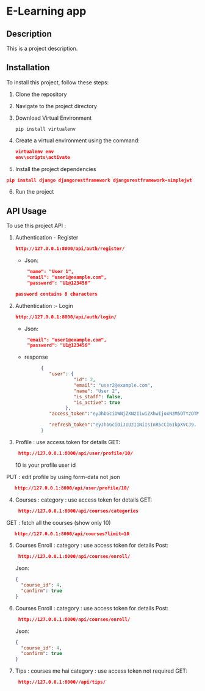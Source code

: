 <!-- create a virtual environment  -->

# E-Learning app

## Description

This is a project description.

## Installation

To install this project, follow these steps:

1. Clone the repository
2. Navigate to the project directory
3. Download Virtual Environment

   ```
   pip install virtualenv
   ```

4. Create a virtual environment using the command:

   ```JSON
   virtualenv env
   env\scripts\activate
   ```

5. Install the project dependencies

```JSON
pip install django djangorestframework djangorestframework-simplejwt
```

6. Run the project

## API Usage

To use this project API :

1. Authentication - Register

   ```JSON
   http://127.0.0.1:8000/api/auth/register/
   ```

   - Json:
     ```JSON
      "name": "User 1",
      "email": "user1@example.com",
      "password": "U1@123456"
     ```

   ```JSON
   password contains 8 characters
   ```

2. Authentication :- Login

   ```JSON
   http://127.0.0.1:8000/api/auth/login/
   ```

   - Json:

     ```JSON
      "email": "user1@example.com",
      "password": "U1@123456"
     ```

   - response

     ```JSON
           {
              "user": {
                       "id": 2,
                       "email": "user2@example.com",
                       "name": "User 2",
                       "is_staff": false,
                       "is_active": true
                    },
              "access_token":"eyJhbGciOWNjZXNzIiwiZXhwIjoxNzM5OTYzOTM3LC",

              "refresh_token":"eyJhbGciOiJIUzI1NiIsInR5cCI6IkpXVCJ9.
           }

     ```

3. Profile : use access token for details
   GET:
   ```JSON
    http://127.0.0.1:8000/api/user/profile/10/
   ```
   10 is your profile user id

PUT : edit profile by using form-data not json

```JSON
   http://127.0.0.1:8000/api/user/profile/10/
```

4. Courses :
   category : use access token for details
   GET:
   ```JSON
    http://127.0.0.1:8000/api/courses/categories
   ```

GET : fetch all the courses (show only 10)

```JSON
   http://127.0.0.1:8000/api/courses?limit=10
```

5. Courses Enroll :
   category : use access token for details
   Post:

   ```JSON
    http://127.0.0.1:8000/api/courses/enroll/
   ```

   Json:

   ```json
   {
     "course_id": 4,
     "confirm": true
   }
   ```

6. Courses Enroll :
   category : use access token for details
   Post:

   ```JSON
    http://127.0.0.1:8000/api/courses/enroll/
   ```

   Json:

   ```json
   {
     "course_id": 4,
     "confirm": true
   }
   ```

7. Tips : courses me hai 
   category : use access token not required
   GET:

   ```JSON
    http://127.0.0.1:8000//api/tips/
   ```

<!-- 8. Help / FAQs :
   category : use access token Not required
   GET:

   ```JSON
    http://127.0.0.1:8000/api/help/FAQ/
   ```

9. Help / ASK Question :
   category : use access token required
   Post:

   ```json
    http://127.0.0.1:8000/api/help/ask/
   ```

   JSON:

   ```json
   {
   "question": "How can i Joined Courses"
   }
   ```

   10. Help / user- Question :
   category : use access token required
   user can see the answer of the asked question 

   GET:

   ```json
    http://127.0.0.1:8000//api/help/user-questions/
   ```

   JSON:

   ```json
   {
   "question": "How can i Joined Courses"
   }
   ```
   
 -->
